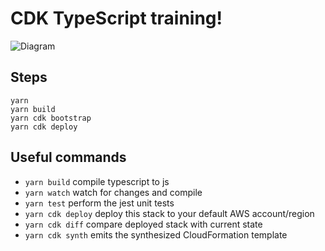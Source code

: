 # CDK TypeScript training!

![Diagram](../main/docs/diagram.jpg?raw=true 'Diagram')

## Steps

```
yarn
yarn build
yarn cdk bootstrap
yarn cdk deploy
```

## Useful commands

- `yarn build` compile typescript to js
- `yarn watch` watch for changes and compile
- `yarn test` perform the jest unit tests
- `yarn cdk deploy` deploy this stack to your default AWS account/region
- `yarn cdk diff` compare deployed stack with current state
- `yarn cdk synth` emits the synthesized CloudFormation template
